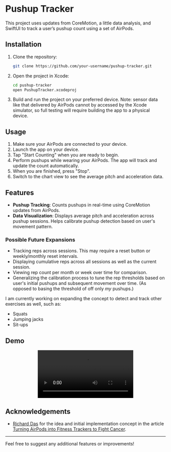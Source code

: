 # Pushup Tracker

This project uses updates from CoreMotion, a little data analysis, and SwiftUI to track a user’s pushup count using a set of AirPods.

## Installation

1. Clone the repository:
    ```sh
    git clone https://github.com/your-username/pushup-tracker.git
    ```
2. Open the project in Xcode:
    ```sh
    cd pushup-tracker
    open PushupTracker.xcodeproj
    ```
3. Build and run the project on your preferred device. 
Note: sensor data like that delivered by AirPods cannot by accessed by the Xcode simulator, so full testing will require building the app to a physical device.  

## Usage

1. Make sure your AirPods are connected to your device.
2. Launch the app on your device.
3. Tap "Start Counting" when you are ready to begin. 
4. Perform pushups while wearing your AirPods. The app will track and update the count automatically.
5. When you are finished, press "Stop". 
6. Switch to the chart view to see the average pitch and acceleration data.

## Features

- **Pushup Tracking**: Counts pushups in real-time using CoreMotion updates from AirPods.
- **Data Visualization**: Displays average pitch and acceleration across pushup sessions. Helps calibrate pushup detection based on user's movement pattern.

### Possible Future Expansions
- Tracking reps across sessions. This may require a reset button or weekly/monthly reset intervals.
- Displaying cumulative reps across all sessions as well as the current session.
- Viewing rep count per month or week over time for comparison.
- Generalizing the calibration process to tune the rep thresholds based on user's initial pushups and subsequent movement over time. (As opposed to basing the threshold of off only *my* pushups.)

I am currently working on expanding the concept to detect and track other exercises as well, such as:
- Squats
- Jumping jacks
- Sit-ups

## Demo

<p align="center">
  <video src="https://github.com/user-attachments/assets/2c8e9767-75f3-4b44-8495-d24819d5fed9"></video>
</p>

## Acknowledgements

- [Richard Das](https://richarddas.com) for the idea and initial implementation concept in the article [Turning AirPods into Fitness Trackers to Fight Cancer](https://richarddas.com/blog/turning-airpods-into-fitness-trackers-to-fight-cancer/).

---

Feel free to suggest any additional features or improvements!
